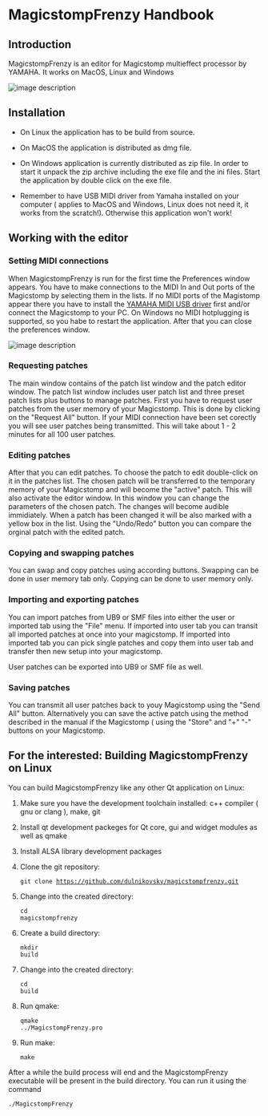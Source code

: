 # MagicstompFrenzy Handbook

## Introduction

MagicstompFrenzy is an editor for Magicstomp multieffect processor by YAMAHA. It works on MacOS, Linux and Windows

![image description](doc/img/MainWindow.png)

## Installation

* On Linux the application has to be build from source.

* On MacOS the application is distributed as dmg file. 

* On Windows application is currently distributed as zip file. In order to start it unpack the zip archive including the exe file and the ini files. Start the application by double click on the exe file.

* Remember to have USB MIDI driver from Yamaha installed on your computer ( applies to MacOS and Windows, Linux does not need it, it works from the scratch!). Otherwise this application won't work!

## Working with the editor

### Setting MIDI connections

When MagicstompFrenzy is run for the first time the Preferences window appears. You have to make connections to the MIDI In and Out ports of the Magicstomp by selecting them in the lists. If no MIDI ports of the Magistomp appear there you have to install the [YAMAHA MIDI USB driver](https://usa.yamaha.com/products/contents/music_production/downloads/firmware_software/index.html?c=music_production&k=USB-MIDI) first and/or connect the Magicstomp to your PC. On Windows no MIDI hotplugging is supported, so you habe to restart the application. After that you can close the preferences window.

![image description](doc/img/Preferences.png)

### Requesting patches

The main window contains of the patch list window and the patch editor window. The patch list window includes user patch list and three preset patch lists plus buttons to manage patches. First you have to request user patches from the user memory of your Magicstomp. This is done by clicking on the "Request All" button. If your MIDI connection have been set corectly you will see user patches being transmitted. This will take about 1 - 2 minutes for all 100 user patches.

### Editing patches

After that you can edit patches. To choose the patch to edit double-click on it in the patches list. The chosen patch will be transferred to the temporary memory of your Magicstomp and will become the "active" patch. This will also activate the editor window. In this window you can change the parameters of the chosen patch. The changes will become audible immidiately. When a patch has been changed it will be also marked with a yellow box in the list. Using the "Undo/Redo" button you can compare the orginal patch with the edited patch.

### Copying and swapping patches

You can swap and copy patches using according buttons. Swapping can be done in user memory tab only. Copying  can be done to user memory only.

### Importing and exporting patches

You can import patches from UB9 or SMF files into either the user or imported tab using the "File" menu. If imported into user tab you can transit all imported patches at once into your magicstomp. If imported into imported tab you can pick single patches and copy them into user tab and transfer then new setup into your magicstomp. 

User patches can be exported into UB9 or SMF file as well.

### Saving patches

You can transmit all user patches back to youy Magicstomp using the "Send All" button. Alternatively you can save the active patch using the method described in the manual if the Magicstomp ( using the "Store" and "+" "-" buttons on your Magicstomp.

## For the interested: Building MagicstompFrenzy on Linux

You can build MagicstompFrenzy like any other Qt application on Linux:

1. Make sure you have the development toolchain installed: c++ compiler ( gnu or clang ), make, git

2. Install qt development packeges for Qt core, gui and widget modules as well as qmake

3. Install ALSA library development packages

4. Clone the git repository: <pre><code>git clone https://github.com/dulnikovsky/magicstompfrenzy.git</code></pre>

5. Change into the created directory:  <pre><code>cd magicstompfrenzy</code></pre>

6. Create a build directory: <pre><code>mkdir build</code></pre>

7. Change into the created directory:  <pre><code>cd build</code></pre>

8. Run qmake: <pre><code>qmake ../MagicstompFrenzy.pro</code></pre>

9. Run make: <pre><code>make</code></pre>

After a while the build process will end and the MagicstompFrenzy executable will be present in the build directory. You can run it using the command <pre><code>./MagicstompFrenzy</code></pre>
